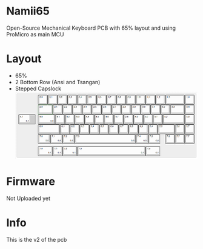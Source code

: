 # Namii65
 Open-Source Mechanical Keyboard PCB with 65% layout and using ProMicro as main MCU

# Layout
* 65%
* 2 Bottom Row (Ansi and Tsangan)
* Stepped Capslock
![Layout](Images/KLE.png "layout")

# Firmware
Not Uploaded yet

# Info
This is the v2 of the pcb
